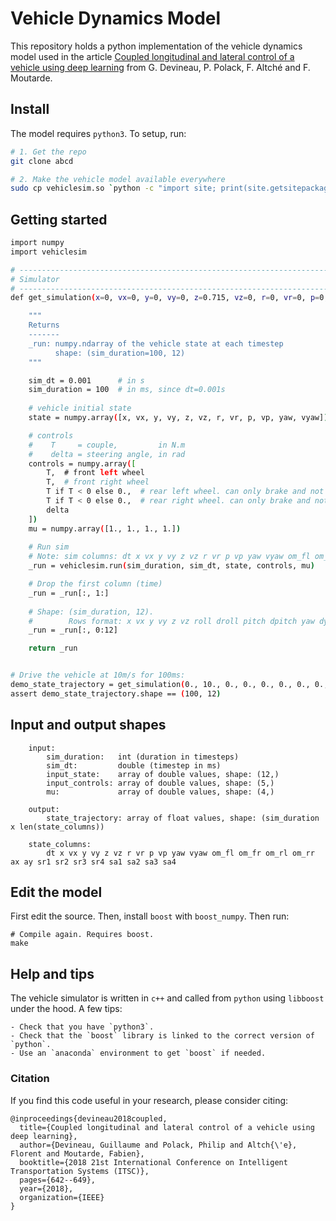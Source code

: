 # Vehicle Dynamics Model

This repository holds a python implementation of the vehicle dynamics model used in the article [Coupled longitudinal and lateral control of a vehicle using deep learning](https://arxiv.org/abs/1810.09365) from G. Devineau, P. Polack, F. Altché and F. Moutarde.

## Install

The model requires `python3`. To setup, run:

```bash
# 1. Get the repo
git clone abcd

# 2. Make the vehicle model available everywhere
sudo cp vehiclesim.so `python -c "import site; print(site.getsitepackages()[-1])"`
```

## Getting started

```bash
import numpy
import vehiclesim

# ---------------------------------------------------------------------------------------
# Simulator
# ---------------------------------------------------------------------------------------
def get_simulation(x=0, vx=0, y=0, vy=0, z=0.715, vz=0, r=0, vr=0, p=0, vp=0, yaw=0, vyaw=0, T=1200., delta=0.):

    """
    Returns
    -------
    _run: numpy.ndarray of the vehicle state at each timestep
          shape: (sim_duration=100, 12) 
    """

    sim_dt = 0.001      # in s
    sim_duration = 100  # in ms, since dt=0.001s
    
    # vehicle initial state
    state = numpy.array([x, vx, y, vy, z, vz, r, vr, p, vp, yaw, vyaw]).astype(numpy.double)

    # controls
    #    T     = couple,         in N.m
    #    delta = steering angle, in rad
    controls = numpy.array([
        T,  # front left wheel
        T,  # front right wheel
        T if T < 0 else 0.,  # rear left wheel. can only brake and not accelerate
        T if T < 0 else 0.,  # rear right wheel. can only brake and not accelerate
        delta
    ])
    mu = numpy.array([1., 1., 1., 1.])
    
    # Run sim
    # Note: sim columns: dt x vx y vy z vz r vr p vp yaw vyaw om_fl om_fr om_rl om_rr ax ay sr1 sr2 sr3 sr4 sa1 sa2 sa3 sa4
    _run = vehiclesim.run(sim_duration, sim_dt, state, controls, mu)        

    # Drop the first column (time)
    _run = _run[:, 1:]
    
    # Shape: (sim_duration, 12).
    #        Rows format: x vx y vy z vz roll droll pitch dpitch yaw dyaw
    _run = _run[:, 0:12]

    return _run


# Drive the vehicle at 10m/s for 100ms:
demo_state_trajectory = get_simulation(0., 10., 0., 0., 0., 0., 0., 0., 0., 0., 0., 0., 0., .0)
assert demo_state_trajectory.shape == (100, 12)
```

## Input and output shapes

```
    input:
        sim_duration:   int (duration in timesteps)
        sim_dt:         double (timestep in ms)
        input_state:    array of double values, shape: (12,)
        input_controls: array of double values, shape: (5,)
        mu:             array of double values, shape: (4,)

    output:
        state_trajectory: array of float values, shape: (sim_duration x len(state_columns))

    state_columns:
        dt x vx y vy z vz r vr p vp yaw vyaw om_fl om_fr om_rl om_rr ax ay sr1 sr2 sr3 sr4 sa1 sa2 sa3 sa4
```

## Edit the model

First edit the source. Then, install `boost` with `boost_numpy`. Then run:

```
# Compile again. Requires boost.
make
```

## Help and tips

The vehicle simulator is written in `c++` and called from `python` using `libboost` under the hood. A few tips:

    - Check that you have `python3`.
    - Check that the `boost` library is linked to the correct version of `python`.
    - Use an `anaconda` environment to get `boost` if needed.

### Citation

If you find this code useful in your research, please consider citing:

```
@inproceedings{devineau2018coupled,
  title={Coupled longitudinal and lateral control of a vehicle using deep learning},
  author={Devineau, Guillaume and Polack, Philip and Altch{\'e}, Florent and Moutarde, Fabien},
  booktitle={2018 21st International Conference on Intelligent Transportation Systems (ITSC)},
  pages={642--649},
  year={2018},
  organization={IEEE}
}
```

